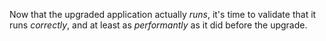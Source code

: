 Now that the upgraded application actually _runs_, it's time to validate that it runs _correctly_, and at least as _performantly_ as it did before the upgrade.
